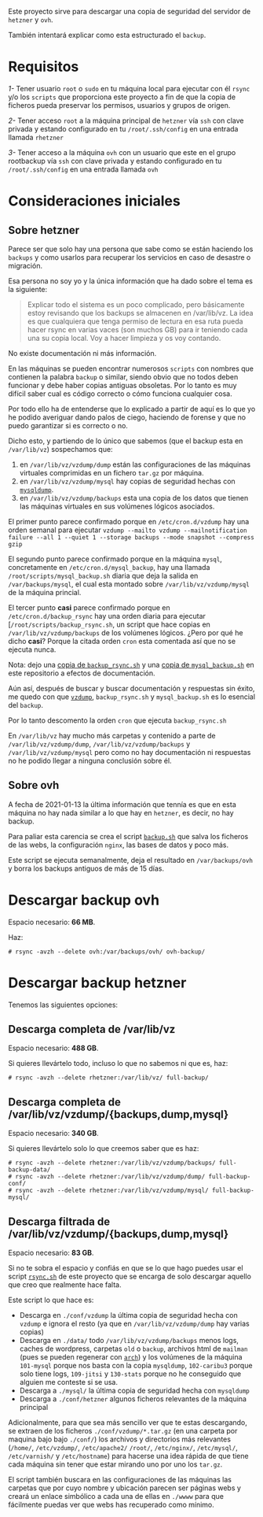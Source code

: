 Este proyecto sirve para descargar una copia de seguridad
del servidor de `hetzner` y `ovh`.

También intentará explicar como esta estructurado el `backup`.

# Requisitos

*1-* Tener usuario `root` o `sudo` en tu máquina local para
ejecutar con él `rsync` y/o los `scripts` que proporciona este proyecto
a fin de que la copia de ficheros pueda preservar los permisos,
usuarios y grupos de origen.

*2-* Tener acceso `root` a la máquina principal de `hetzner`
vía `ssh` con clave privada y estando
configurado en tu `/root/.ssh/config` en una entrada llamada `rhetzner`

*3-* Tener acceso a la máquina `ovh` con un usuario que este en
el grupo rootbackup vía `ssh` con clave privada y estando
configurado en tu `/root/.ssh/config` en una entrada llamada `ovh`

# Consideraciones iniciales

## Sobre hetzner

Parece ser que solo hay una persona que sabe como se están
haciendo los `backups` y como usarlos para recuperar los servicios
en caso de desastre o migración.

Esa persona no soy yo y la única información que ha dado sobre el tema
es la siguiente:

> Explicar todo el sistema es un poco complicado, pero básicamente estoy revisando que los backups se almacenen en /var/lib/vz. La idea es que cualquiera que tenga permiso de lectura en esa ruta pueda hacer rsync en varias vaces (son muchos GB) para ir teniendo cada una su copia local. Voy a hacer limpieza y os voy contando.

No existe documentación ni más información.

En las máquinas se pueden
encontrar numerosos `scripts` con nombres que contienen la palabra
`backup` o similar, siendo obvio que no todos deben funcionar
y debe haber copias antiguas obsoletas. Por lo tanto es
muy difícil saber cual es código correcto o cómo funciona cualquier cosa.

Por todo ello ha de entenderse que lo explicado a partir de aquí
es lo que yo he podido averiguar dando palos de ciego, haciendo de forense
y que no puedo garantizar si es correcto o no.

Dicho esto, y partiendo de lo único que sabemos (que el backup esta en `/var/lib/vz`)
sospechamos que:

1. en `/var/lib/vz/vzdump/dump` están las configuraciones de las máquinas virtuales comprimidas
en un fichero `tar.gz` por máquina.
2. en `/var/lib/vz/vzdump/mysql` hay copias de seguridad hechas con [`mysqldump`](https://mariadb.com/kb/en/mysqldump/).
3. en `/var/lib/vz/vzdump/backups` esta una copia de los datos que tienen las máquinas
virtuales en sus volúmenes lógicos asociados.

El primer punto parece confirmado porque en `/etc/cron.d/vzdump` hay
una orden semanal para ejecutar `vzdump --mailto vzdump --mailnotification failure --all 1 --quiet 1 --storage backups --mode snapshot --compress gzip`

El segundo punto parece confirmado porque en la máquina `mysql`,
concretamente en `/etc/cron.d/mysql_backup`, hay una llamada `/root/scripts/mysql_backup.sh`
diaria que deja la salida en `/var/backups/mysql`, el cual
esta montado sobre `/var/lib/vz/vzdump/mysql` de la máquina princial.

El tercer punto **casi** parece confirmado porque en `/etc/cron.d/backup_rsync`
hay una orden diaria para ejecutar [`/root/scripts/backup_rsync.sh`, un script
que hace copias en `/var/lib/vz/vzdump/backups` de los volúmenes lógicos.
¿Pero por qué he dicho **casi**? Porque la citada orden `cron` esta comentada
así que no se ejecuta nunca.

Nota: dejo una [copia de `backup_rsync.sh`](/servers/hetzner/backup_rsync.sh)
y una [copia de `mysql_backup.sh`](/servers/mysql/mysql_backup.sh)
en este repositorio a efectos de documentación.

Aún así, después de buscar y buscar documentación y respuestas sin éxito,
me quedo con que [`vzdump`](https://pve.proxmox.com/pve-docs/vzdump.1.html),
`backup_rsync.sh` y `mysql_backup.sh` es lo esencial del `backup`.

Por lo tanto descomento la orden `cron` que ejecuta `backup_rsync.sh`

En `/var/lib/vz` hay mucho más carpetas y contenido a parte de
`/var/lib/vz/vzdump/dump`, `/var/lib/vz/vzdump/backups`  y `/var/lib/vz/vzdump/mysql`
pero como no hay documentación ni respuestas no he podido
llegar a ninguna conclusión sobre él.

## Sobre ovh

A fecha de 2021-01-13 la última información que tennía
es que en esta máquina no hay nada similar a lo que hay en `hetzner`,
es decir, no hay backup.

Para paliar esta carencia se crea el script [`backup.sh`](/servers/ovh/backup.sh)
que salva los ficheros de las webs, la configuración `nginx`, las bases de datos
y poco más.

Este script se ejecuta semanalmente, deja el resultado en `/var/backups/ovh`
y borra los backups antiguos de más de 15 días.

# Descargar backup ovh

Espacio necesario: **66 MB**.

Haz:

```console
# rsync -avzh --delete ovh:/var/backups/ovh/ ovh-backup/
```

# Descargar backup hetzner

Tenemos las siguientes opciones:

## Descarga completa de /var/lib/vz

Espacio necesario: **488 GB**.

Si quieres llevártelo todo, incluso lo que no sabemos ni que es, haz:

```console
# rsync -avzh --delete rhetzner:/var/lib/vz/ full-backup/
```

## Descarga completa de /var/lib/vz/vzdump/{backups,dump,mysql}

Espacio necesario: **340 GB**.

Si quieres llevártelo solo lo que creemos saber que es haz:

```console
# rsync -avzh --delete rhetzner:/var/lib/vz/vzdump/backups/ full-backup-data/
# rsync -avzh --delete rhetzner:/var/lib/vz/vzdump/dump/ full-backup-conf/
# rsync -avzh --delete rhetzner:/var/lib/vz/vzdump/mysql/ full-backup-mysql/
```

## Descarga filtrada de /var/lib/vz/vzdump/{backups,dump,mysql}

Espacio necesario: **83 GB**.

Si no te sobra el espacio y confiás en que se lo que hago puedes usar el
script [`rsync.sh`](/rsync.sh) de este proyecto que se encarga de solo descargar
aquello que creo que realmente hace falta.

Este script lo que hace es:

* Descarga en `./conf/vzdump` la última copia de seguridad hecha con `vzdump`
e ignora el resto (ya que en `/var/lib/vz/vzdump/dump` hay varias copias)
* Descarga en `./data/` todo `/var/lib/vz/vzdump/backups` menos logs, caches
de wordpress, carpetas `old` o `backup`, archivos html de `mailman`
(pues se pueden regenerar con [`arch`](https://wiki.list.org/DOC/4.09%20Summary%20of%20the%20mailman%20bin%20commands)) y los volúmenes
de la máquina `101-mysql` porque nos basta con la copia `mysqldump`,
`102-caribu3` porque solo tiene logs,
`109-jitsi` y `130-stats` porque no he conseguido que alguien me
conteste si se usa.
* Descarga a `./mysql/` la última copia de seguridad hecha con `mysqldump`
* Descarga a `./conf/hetzner` algunos ficheros relevantes de la máquina principal

Adicionalmente, para que sea más sencillo ver que te estas descargando,
se extraen de los ficheros `./conf/vzdump/*.tar.gz`
(en una carpeta por maquina bajo bajo `./conf/`)
los archivos y directorios más relevantes
(`/home/`, `/etc/vzdump/`, `/etc/apache2/` `/root/`, `/etc/nginx/`, `/etc/mysql/`, `/etc/varnish/` y `/etc/hostname`) para hacerse una idea rápida de que tiene cada
máquina sin tener que estar mirando uno por uno los `tar.gz`.

El script también buscara en las configuraciones de las máquinas
las carpetas que por cuyo nombre y ubicación parecen ser
páginas webs y creará un enlace simbólico a cada una de ellas
en `./wwww` para que fácilmente puedas ver que webs has recuperado
como mínimo.
